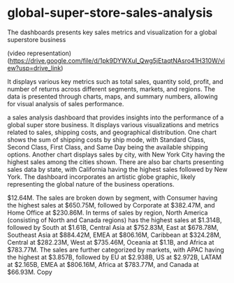 # global-super-store-sales-analysis
The dashboards presents key sales metrics and visualization for a global superstore business


(video representation)
(https://drive.google.com/file/d/1pk9DYWXuI_Qwg5jEtaqtNAsro41H310W/view?usp=drive_link)



 It displays various key metrics such as total sales, quantity sold, profit, and number of returns across different segments, markets, and regions. The data is presented through charts, maps, and summary numbers, allowing for visual analysis of sales performance. 
 

 a sales analysis dashboard that provides insights into the performance of a global super store business. It displays various visualizations and metrics related to sales, shipping costs, and geographical distribution.
One chart shows the sum of shipping costs by ship mode, with Standard Class, Second Class, First Class, and Same Day being the available shipping options. Another chart displays sales by city, with New York City having the highest sales among the cities shown.
There are also bar charts presenting sales data by state, with California having the highest sales followed by New York. The dashboard incorporates an artistic globe graphic, likely representing the global nature of the business operations.


$12.64M. The sales are broken down by segment, with Consumer having the highest sales at $650.75M, followed by Corporate at $382.47M, and Home Office at $230.86M.
In terms of sales by region, North America (consisting of North and Canada regions) has the highest sales at $1.314B, followed by South at $1.61B, Central Asia at $752.83M, East at $678.78M, Southeast Asia at $884.42M, EMEA at $806.16M, Caribbean at $324.28M, Central at $282.23M, West at $735.46M, Oceania at $1.1B, and Africa at $783.77M.
The sales are further categorized by markets, with APAC having the highest at $3.857B, followed by EU at $2.938B, US at $2.972B, LATAM at $2.165B, EMEA at $806.16M, Africa at $783.77M, and Canada at $66.93M. Copy

